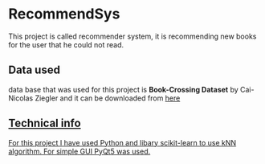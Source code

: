 # RecommendSys

This project is called recommender system, it is recommending new books for the user that he could not read.

## Data used

data base that was used for this project is <b>Book-Crossing Dataset</b> by Cai-Nicolas Ziegler and it can be downloaded from <a href="http://www2.informatik.uni-freiburg.de/~cziegler/BX/">here</u>

## Technical info

For this project I have used Python and libary scikit-learn to use kNN algorithm.
For simple GUI PyQt5 was used.
